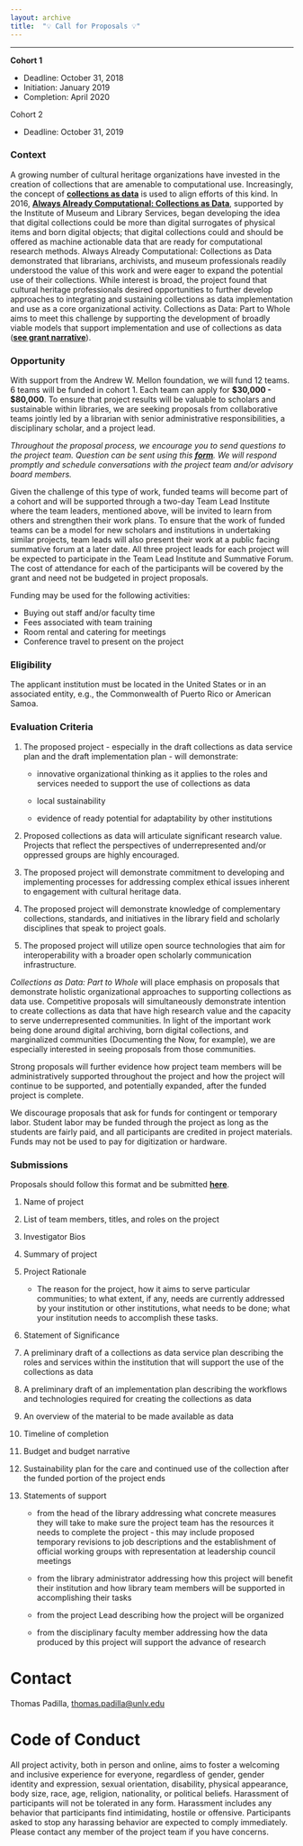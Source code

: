 ```yaml
---
layout: archive
title:  "💡 Call for Proposals 💡"
---
```

---

**Cohort 1** 
- Deadline: October 31, 2018
- Initiation: January 2019
- Completion: April 2020

Cohort 2 
- Deadline: October 31, 2019 

### Context

A growing number of cultural heritage organizations have invested in the creation of collections that are amenable to computational use. Increasingly, the concept of [**collections as data**](https://collectionsasdata.github.io/statement/) is used to align efforts of this kind. In 2016, [**Always Already Computational: Collections as Data**](https://collectionsasdata.github.io/), supported by the Institute of Museum and Library Services, began developing the idea that digital collections could be more than digital surrogates of physical items and born digital objects; that digital collections could and should be offered as machine actionable data that are ready for computational research methods. Always Already Computational: Collections as Data demonstrated that librarians, archivists, and museum professionals readily understood the value of this work and were eager to expand the potential use of their collections. While interest is broad, the project found that cultural heritage professionals desired opportunities to further develop approaches to integrating and sustaining collections as data implementation and use as a core organizational activity. Collections as Data: Part to Whole aims to meet this challenge by supporting the development of broadly viable models that support implementation and use of collections as data ([**see grant narrative**](https://github.com/collectionsasdata/part2whole/raw/master/cad_part2whole_narrative.pdf)).

### Opportunity

With support from the Andrew W. Mellon foundation, we will fund 12 teams. 6 teams will be funded in cohort 1. Each team can apply for **$30,000 - $80,000**. To ensure that project results will be valuable to scholars and sustainable within libraries, we are seeking proposals from collaborative teams jointly led by a librarian with senior administrative responsibilities, a disciplinary scholar, and a project lead.  

*Throughout the proposal process, we encourage you to send questions to the project team. Question can be sent using this [**form**](https://docs.google.com/forms/d/e/1FAIpQLSdUpy6FxMSxpM814v03-uscvoFs6yhHASq9z3SVpNdkkqYA0w/viewform?usp=sf_link). We will respond promptly and schedule conversations with the project team and/or advisory board members.* 

Given the challenge of this type of work, funded teams will become part of a cohort and will be supported through a two-day Team Lead Institute where the team leaders, mentioned above, will be invited to learn from others and strengthen their work plans. To ensure that the work of funded teams can be a model for new scholars and institutions in undertaking similar projects, team leads will also present their work at a public facing summative forum at a later date. All three project leads for each project will be expected to participate in the Team Lead Institute and Summative Forum. The cost of attendance for each of the participants will be covered by the grant and need not be budgeted in project proposals.

Funding may be used for the following activities:

- Buying out staff and/or faculty time
- Fees associated with team training
- Room rental and catering for meetings
- Conference travel to present on the project

### Eligibility

The applicant institution must be located in the United States or in an associated entity, e.g., the Commonwealth of Puerto Rico or American Samoa.

### Evaluation Criteria

1. The proposed project - especially in the draft collections as data service plan and the draft implementation plan - will demonstrate:

   - innovative organizational thinking as it applies to the roles and services needed to support the use of collections as data 

   - local sustainability 

   - evidence of ready potential for adaptability by other institutions

2. Proposed collections as data will articulate significant research value. Projects that reflect the perspectives of underrepresented and/or oppressed groups are highly encouraged.

3. The proposed project will demonstrate commitment to developing and implementing processes for addressing complex ethical issues inherent to engagement with cultural heritage data.

4. The proposed project will demonstrate knowledge of complementary collections, standards, and initiatives in the library field and scholarly disciplines that speak to project goals. 

5. The proposed project will utilize open source technologies that aim for interoperability with a broader open scholarly communication infrastructure. 

*Collections as Data: Part to Whole* will place emphasis on proposals that demonstrate holistic organizational approaches to supporting collections as data use. Competitive proposals will simultaneously demonstrate intention to create collections as data that have high research value and the capacity to serve underrepresented communities. In light of the important work being done around digital archiving, born digital collections, and marginalized communities (Documenting the Now, for example), we are especially interested in seeing proposals from those communities. 

Strong proposals will further evidence how project team members will be administratively supported throughout the project and how the project will continue to be supported, and potentially expanded, after the funded project is complete.

We discourage proposals that ask for funds for contingent or temporary labor. Student labor may be funded through the project as long as the students are fairly paid, and all participants are credited in project materials. Funds may not be used to pay for digitization or hardware.

### Submissions

Proposals should follow this format and be submitted [**here**](https://docs.google.com/forms/d/e/1FAIpQLSePQ5osAJLzqWEZZys7LpdPn3C5KiSzxbSfhBuoF1_-iztVQA/viewform?usp=sf_link). 

1. Name of project

2. List of team members, titles, and roles on the project 

3. Investigator Bios

4. Summary of project

5. Project Rationale

   - The reason for the project, how it aims to serve particular communities; to what extent, if any, needs are currently addressed by your institution or other institutions, what needs to be done; what your institution needs to accomplish these tasks.

6. Statement of Significance

7. A preliminary draft of a collections as data service plan describing the roles and services within the institution that will support the use of the collections as data 

8. A preliminary draft of an implementation plan describing the workflows and technologies required for creating the collections as data

9. An overview of the material to be made available as data

10. Timeline of completion 

11. Budget and budget narrative

12. Sustainability plan for the care and continued use of the collection after the funded portion of the project ends

13. Statements of support

    - from the head of the library addressing what concrete measures they will take to make sure the project team has the resources it needs to complete the project - this may include proposed temporary revisions to job descriptions and the establishment of official working groups with representation at leadership council meetings

    - from the library administrator addressing how this project will benefit their institution and how library team members will be supported in accomplishing their tasks

    - from the project Lead describing how the project will be organized 

    - from the disciplinary faculty member addressing how the data produced by this project will support the advance of research 

# Contact  

Thomas Padilla, <thomas.padilla@unlv.edu>

# Code of Conduct

All project activity, both in person and online, aims to foster a welcoming and inclusive experience for everyone, regardless of gender, gender identity and expression, sexual orientation, disability, physical appearance, body size, race, age, religion, nationality, or political beliefs. Harassment of participants will not be tolerated in any form. Harassment includes any behavior that participants find intimidating, hostile or offensive. Participants asked to stop any harassing behavior are expected to comply immediately. Please contact any member of the project team if you have concerns.
